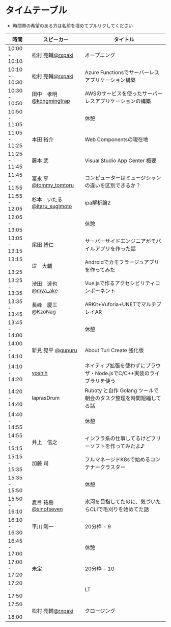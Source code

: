# タイムテーブル
- 時間帯の希望のある方は名前を埋めてプルリクしてください

| 時間          | スピーカー | タイトル |
|---------------|--------------------|------------|
| 10:00 - 10:10 | 松村 亮輔[@rxpaki](https://twitter.com/rxpaki) | オープニング |
| 10:10 - 10:30 | 松村 亮輔[@rxpaki](https://twitter.com/rxpaki) | Azure Functionsでサーバーレスアプリケーション構築 |
| 10:30 - 10:50 | 田中　孝明[@kongmingtrap](https://twitter.com/kongmingtrap) | AWSのサービスを使ったサーバーレスアプリケーションの構築 |
| 10:50 - 11:05 |  | 休憩 |
| 11:05 - 11:25 | 本田 裕介 | Web Componentsの現在地 |
| 11:25 - 11:45 | 藤本 武 | Visual Studio App Center 概要 |
| 11:45 - 11:55 | 冨永 亨　[@tommy_tomtoru](https://twitter.com/tommy_tomtoru) | コンピューターはミュージシャンの違いを区別できるか？ |
| 11:55 - 12:05 | 杉本　いたる[@itaru_sugimoto](https://twitter.com/itaru_sugimoto) | ipa解析論2 |
| 12:05 - 13:05 |  | 休憩 |
| 13:05 - 13:15 | 尾田 博仁 | サーバーサイドエンジニアがモバイルアプリを作った話 |
| 13:15 - 13:25 | 堤　大輔 | Androidでカモフラージュアプリを作ってみた |
| 13:25 - 13:35 | 渋田　達也 [@mya_ake](https://twitter.com/mya_ake) | Vue.jsで作るアクセシビリティコンポーネント |
| 13:35 - 13:45 | 長峰　慶三 [@KzoNag](https://twitter.com/KzoNag) | ARKit+Vuforia+UNETでマルチプレイAR |
| 13:45 - 14:00 |  | 休憩 |
| 14:00 - 14:10 | 新見 晃平 [@gupuru](https://twitter.com/gupuru) | About Turi Create 強化版 |
| 14:10 - 14:20 | [yoshih](https://twitter.com/_yoshih_) | ネイティブ拡張を使わずにブラウザ・Node.jsでC/C++実装のライブラリを使う |
| 14:20 - 14:40 | laprasDrum | Ruboty と自作 Golang ツールで朝会のタスク整理を時間短縮してる話 |
| 14:40 - 14:55 |  | 休憩 |
| 14:55 - 15:15 | 井上　信之 | インフラ系の仕事してるけどフリーソフトを作ってみたよ♪ |
| 15:15 - 15:35 | 加藤 司 | フルマネージドK8sで始めるコンテナークラスター |
| 15:35 - 15:50 |  | 休憩 |
| 15:50 - 16:10 | 夏目 祐樹[@sinofseven](https://twitter.com/sinofseven) | 氷河を目指してたのに、気づいたらCLIで毛刈りを始めてた話 |
| 16:10 - 16:30 | 平川 剛一 | 20分枠 - 9 |
| 16:45 - 17:00 |  | 休憩 |
| 17:00 - 17:20 | 未定 | 20分枠 - 10 |
| 17:20 - 17:50 |  | LT |
| 17:50 - 18:00 | 松村 亮輔[@rxpaki](https://twitter.com/rxpaki) | クロージング |
